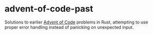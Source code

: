 # advent-of-code-past

Solutions to earlier [Advent of Code](https://adventofcode.com/) problems in Rust, attempting to use proper error handling instead of panicking on unexpected input.
